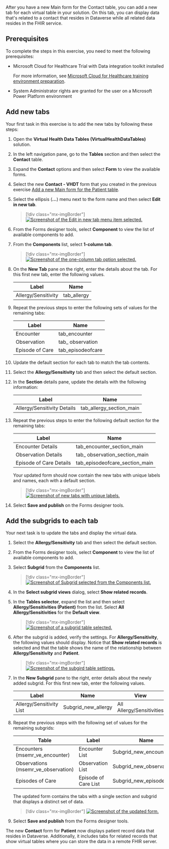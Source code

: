 After you have a new Main form for the Contact table, you can add a new tab for each virtual table in your solution. On this tab, you can display data that's related to a contact that resides in Dataverse while all related data resides in the FHIR service.

## Prerequisites
To complete the steps in this exercise, you need to meet the following prerequisites:

-   Microsoft Cloud for Healthcare Trial with Data integration toolkit installed

    For more information, see [Microsoft Cloud for Healthcare training environment preparation](/training/modules/training-environment-preparation-healthcare/?azure-portal=true).

-   System Administrator rights are granted for the user on a Microsoft Power Platform environment

## Add new tabs
Your first task in this exercise is to add the new tabs by following these steps:

1.  Open the **Virtual Health Data Tables (VirtualHealthDataTables)** solution.

1.  In the left navigation pane, go to the **Tables** section and then select the **Contact** table.

1.  Expand the **Contact** options and then select **Form** to view the available forms.

1.  Select the new **Contact - VHDT** form that you created in the previous exercise [Add a new Main form for the Patient table](/training/modules/healthcare-interoperability-build-application/exercise-main-form).

1.  Select the ellipsis (**...**) menu next to the form name and then select **Edit in new tab**.

	> [!div class="mx-imgBorder"]
	> [![Screenshot of the Edit in new tab menu item selected.](../media/edit-new-tab.png)](../media/edit-new-tab.png#lightbox)

1.  From the Forms designer tools, select **Component** to view the list of available components to add.

1.  From the **Components** list, select **1-column tab**.

	> [!div class="mx-imgBorder"]
	> [![Screenshot of the one-column tab option selected.](../media/tab.png)](../media/tab.png#lightbox)

1.  On the **New Tab** pane on the right, enter the details about the tab. For this first new tab, enter the following values.

	|     Label                  |     Name           |
	|----------------------------|--------------------|
	|     Allergy/Sensitivity    |     tab_allergy    |

1.  Repeat the previous steps to enter the following sets of values for the remaining tabs:

	|     Label                |     Name                  |
	|--------------------------|---------------------------|
	|     Encounter            |     tab_encounter         |
	|     Observation          |     tab_   observation    |
	|     Episode   of Care    |     tab_episodeofcare     |

1. Update the default section for each tab to match the tab contents.

1. Select the **Allergy/Sensitivity** tab and then select the default section.

1. In the **Section** details pane, update the details with the following information:

	|     Label                            |     Name                        |
	|--------------------------------------|---------------------------------|
	|     Allergy/Sensitivity   Details    |     tab_allergy_section_main    |

1. Repeat the previous steps to enter the following default section for the remaining tabs:

	|     Label                        |     Name                               |
	|----------------------------------|----------------------------------------|
	|     Encounter   Details          |     tab_encounter_section_main         |
	|     Observation   Details        |     tab_   observation_section_main    |
	|     Episode   of Care Details    |     tab_episodeofcare_section_main     |

   Your updated form should now contain the new tabs with unique labels and names, each with a default section.

	> [!div class="mx-imgBorder"]
	> [![Screenshot of new tabs with unique labels.](../media/form-tabs.png)](../media/form-tabs.png#lightbox)

1. Select **Save and publish** on the Forms designer tools.

## Add the subgrids to each tab

Your next task is to update the tabs and display the virtual data.

1.  Select the **Allergy/Sensitivity** tab and then select the default section.

1.  From the Forms designer tools, select **Component** to view the list of available components to add.

1.  Select **Subgrid** from the **Components** list.

	> [!div class="mx-imgBorder"]
	> [![Screenshot of Subgrid selected from the Components list.](../media/new-subgrid.png)](../media/new-subgrid.png#lightbox)

1.  In the **Select subgrid views** dialog, select **Show related records**.

1.  In the **Tables selector**, expand the list and then select **Allergy/Sensitivities (Patient)** from the list. Select **All Allergy/Sensitivities** for the **Default view**.

	> [!div class="mx-imgBorder"]
	> [![Screenshot of a subgrid table selected.](../media/subgrid-table.png)](../media/subgrid-table.png#lightbox)

1.  After the subgrid is added, verify the settings. For **Allergy/Sensitivity**, the following values should display. Notice that **Show related records** is selected and that the table shows the name of the relationship between **Allergy/Sensitivity** and **Patient**.

	> [!div class="mx-imgBorder"]
	> [![Screenshot of the subgird table settings.](../media/subgrid-table-settings.png)](../media/subgrid-table-settings.png#lightbox)

1.  In the **New Subgrid** pane to the right, enter details about the newly added subgrid. For this first new tab, enter the following values.

	|     Label                         |     Name                   |     View                         |
	|-----------------------------------|----------------------------|----------------------------------|
	|     Allergy/Sensitivity   List    |     Subgrid_new_allergy    |     All Allergy/Sensitivities    |

1.  Repeat the previous steps with the following set of values for the remaining subgrids:

	|     Table                                    |     Label                     |     Name                         |     View                  |
	|----------------------------------------------|-------------------------------|----------------------------------|---------------------------|
	|     Encounters   (msemr_ve_encounter)        |     Encounter   List          |     Subgrid_new_encounter        |     All   Encounters      |
	|     Observations   (msemr_ve_observation)    |     Observation   List        |     Subgrid_new_observation      |     All   Observations    |
	|     Episodes   of Care                       |     Episode of   Care List    |     Subgrid_new_episodeofcare    |     Episodes of   Care    |

    The updated form contains the tabs with a single section and subgrid that displays a distinct set of data.

    > [!div class="mx-imgBorder"]
    > [![Screenshot of the updated form.](../media/updated-form.png)](../media/updated-form.png#lightbox)

1.  Select **Save and publish** from the Forms designer tools.

The new **Contact** form for **Patient** now displays patient record data that resides in Dataverse. Additionally, it includes tabs for related records that show virtual tables where you can store the data in a remote FHIR server.
